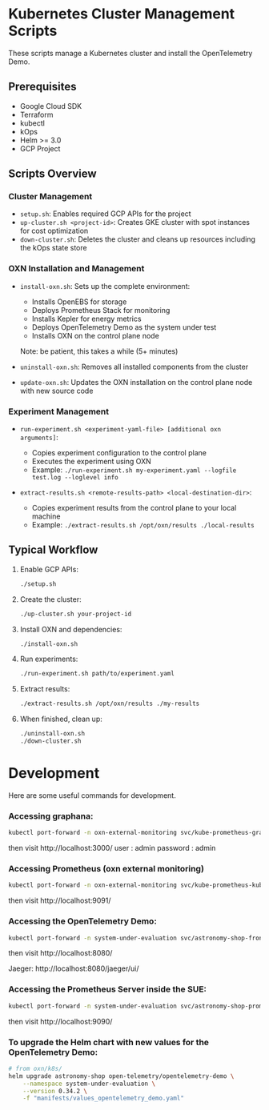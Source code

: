 # Kubernetes Cluster Management Scripts

These scripts manage a Kubernetes cluster and install the OpenTelemetry Demo.

## Prerequisites

- Google Cloud SDK
- Terraform 
- kubectl
- kOps 
- Helm >= 3.0
- GCP Project

## Scripts Overview

### Cluster Management
- `setup.sh`: Enables required GCP APIs for the project
- `up-cluster.sh <project-id>`: Creates GKE cluster with spot instances for cost optimization
- `down-cluster.sh`: Deletes the cluster and cleans up resources including the kOps state store

### OXN Installation and Management
- `install-oxn.sh`: Sets up the complete environment:
  - Installs OpenEBS for storage
  - Deploys Prometheus Stack for monitoring
  - Installs Kepler for energy metrics
  - Deploys OpenTelemetry Demo as the system under test
  - Installs OXN on the control plane node

  Note: be patient, this takes a while (5+ minutes)
- `uninstall-oxn.sh`: Removes all installed components from the cluster
- `update-oxn.sh`: Updates the OXN installation on the control plane node with new source code

### Experiment Management
- `run-experiment.sh <experiment-yaml-file> [additional oxn arguments]`: 
  - Copies experiment configuration to the control plane
  - Executes the experiment using OXN
  - Example: `./run-experiment.sh my-experiment.yaml --logfile test.log --loglevel info`

- `extract-results.sh <remote-results-path> <local-destination-dir>`:
  - Copies experiment results from the control plane to your local machine
  - Example: `./extract-results.sh /opt/oxn/results ./local-results`

## Typical Workflow

1. Enable GCP APIs:
   ```bash
   ./setup.sh
   ```

2. Create the cluster:
   ```bash
   ./up-cluster.sh your-project-id
   ```

3. Install OXN and dependencies:
   ```bash
   ./install-oxn.sh
   ```

4. Run experiments:
   ```bash
   ./run-experiment.sh path/to/experiment.yaml
   ```

5. Extract results:
   ```bash
   ./extract-results.sh /opt/oxn/results ./my-results
   ```

6. When finished, clean up:
   ```bash
   ./uninstall-oxn.sh
   ./down-cluster.sh
   ```

# Development
Here are some useful commands for development.

### Accessing graphana:
```bash
kubectl port-forward -n oxn-external-monitoring svc/kube-prometheus-grafana 3000:80
```
then visit http://localhost:3000/
user : admin
password : admin

### Accessing Prometheus (oxn external monitoring)
```bash
kubectl port-forward -n oxn-external-monitoring svc/kube-prometheus-kube-prome-prometheus 9091:9090
```
then visit http://localhost:9091/

### Accessing the OpenTelemetry Demo:
```bash
kubectl port-forward -n system-under-evaluation svc/astronomy-shop-frontendproxy 8080:8080
```
then visit http://localhost:8080/

Jaeger: http://localhost:8080/jaeger/ui/

### Accessing the Prometheus Server inside the SUE:
```bash
kubectl port-forward -n system-under-evaluation svc/astronomy-shop-prometheus-server 9090:9090
```
then visit http://localhost:9090/


### To upgrade the Helm chart with new values for the OpenTelemetry Demo:
```bash
# from oxn/k8s/
helm upgrade astronomy-shop open-telemetry/opentelemetry-demo \
    --namespace system-under-evaluation \
    --version 0.34.2 \
    -f "manifests/values_opentelemetry_demo.yaml"
```
